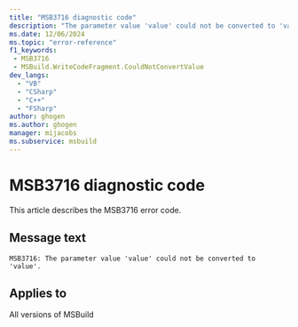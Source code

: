 ```yaml
---
title: "MSB3716 diagnostic code"
description: "The parameter value 'value' could not be converted to 'value'."
ms.date: 12/06/2024
ms.topic: "error-reference"
f1_keywords:
 - MSB3716
 - MSBuild.WriteCodeFragment.CouldNotConvertValue
dev_langs:
  - "VB"
  - "CSharp"
  - "C++"
  - "FSharp"
author: ghogen
ms.author: ghogen
manager: mijacobs
ms.subservice: msbuild
---
```


# MSB3716 diagnostic code

<!-- :::ErrorDefinitionDescription::: -->
<!-- :::editable-content name="introDescription"::: -->
This article describes the MSB3716 error code.
<!-- :::editable-content-end::: -->

## Message text

`MSB3716: The parameter value 'value' could not be converted to 'value'.`

<!-- :::editable-content name="postOutputDescription"::: -->
<!--
{StrBegin="MSB3716: "}
-->
<!-- :::editable-content-end::: -->
<!-- :::ErrorDefinitionDescription-end::: -->

## Applies to

All versions of MSBuild
